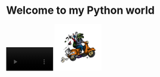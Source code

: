 <html lang="en">
<head>
    <meta charset="UTF-8">
    <meta name="viewport" content="width=device-width, initial-scale=1.0">
</head>
<body>
    <h1>Welcome to my Python world</h1>
        <video src="boy lap.mp4" autoplay width="25%" loop> </video>
        <img src="bike ride.jpg" width="25%" alt="night">
</body>
</html>
